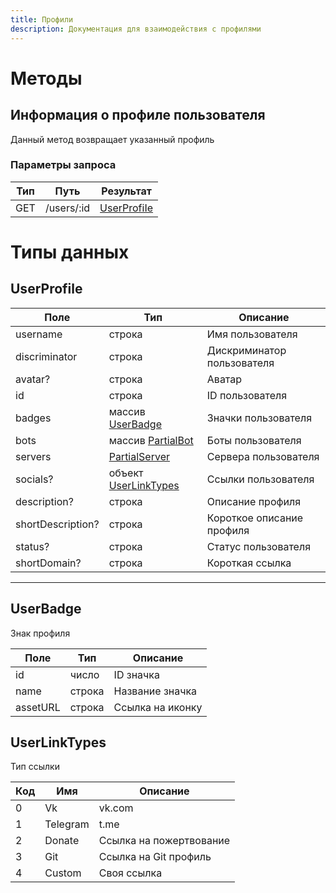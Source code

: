 ```yaml
---
title: Профили
description: Документация для взаимодействия с профилями
---
```


# Методы

## Информация о профиле пользователя

Данный метод возвращает указанный профиль

### Параметры запроса

| Тип | Путь       | Результат                   |
| --- | ---------- | --------------------------- |
| GET | /users/:id | [UserProfiIe](#userprofile) |

# Типы данных

## UserProfile

| Поле              | Тип                                           | Описание                   |
| ----------------- | --------------------------------------------- | -------------------------- |
| username          | строка                                        | Имя пользователя           |
| discriminator     | строка                                        | Дискриминатор пользователя |
| avatar?           | строка                                        | Аватар                     |
| id                | строка                                        | ID пользователя            |
| badges            | массив [UserBadge](#userbadge)                | Значки пользователя        |
| bots              | массив [PartialBot](/api/bots#ResourceBot)    | Боты пользователя          |
| servers           | [PartialServer](/api/servers/#ResourceServer) | Сервера пользователя       |
| socials?          | объект [UserLinkTypes](#UserLinkTypes)        | Ссылки пользователя        |
| description?      | строка                                        | Описание профиля           |
| shortDescription? | строка                                        | Короткое описание профиля  |
| status?           | строка                                        | Статус пользователя        |
| shortDomain?      | строка                                        | Короткая ссылка            |


---

## UserBadge

Знак профиля

| Поле     | Тип    | Описание         |
| -------- | ------ | ---------------- |
| id       | число  | ID значка        |
| name     | строка | Название значка  |
| assetURL | строка | Ссылка на иконку |

## UserLinkTypes

Тип ссылки

| Код | Имя      | Описание                |
| --- | -------- | ----------------------- |
| 0   | Vk       | vk.com                  |
| 1   | Telegram | t.me                    |
| 2   | Donate   | Ссылка на пожертвование |
| 3   | Git      | Ссылка на Git профиль   |
| 4   | Custom   | Своя ссылка             |

